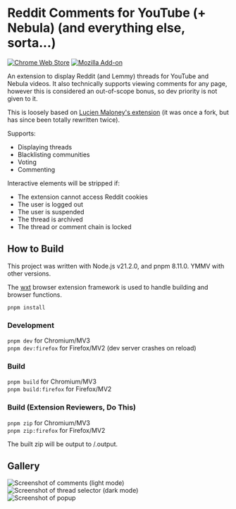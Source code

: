 # Reddit Comments for YouTube (+ Nebula) (and everything else, sorta...)


[![Chrome Web Store](https://img.shields.io/chrome-web-store/v/eeoojlakofhogpkplghnmcljbcjdobbo)](https://chrome.google.com/webstore/detail/reddit-comments-for-youtu/eeoojlakofhogpkplghnmcljbcjdobbo) [![Mozilla Add-on](https://img.shields.io/amo/v/reddit-comments-for-youtube)](https://addons.mozilla.org/en-US/firefox/addon/reddit-comments-for-youtube/)

An extension to display Reddit (and Lemmy) threads for YouTube and Nebula videos. It also technically supports viewing comments for any page, however this is considered an out-of-scope bonus, so dev priority is not given to it.

This is loosely based on [Lucien Maloney's extension](https://github.com/lucienmaloney/reddit_comments_for_youtube_extension) (it was once a fork, but has since been totally rewritten twice).

Supports:

- Displaying threads
- Blacklisting communities
- Voting
- Commenting

Interactive elements will be stripped if:

- The extension cannot access Reddit cookies
- The user is logged out
- The user is suspended
- The thread is archived
- The thread or comment chain is locked

## How to Build

This project was written with Node.js v21.2.0, and pnpm 8.11.0. YMMV with other versions.

The [wxt](https://wxt.dev/) browser extension framework is used to handle building and browser functions.

`pnpm install`

### Development

`pnpm dev` for Chromium/MV3  
`pnpm dev:firefox` for Firefox/MV2 (dev server crashes on reload)

### Build

`pnpm build` for Chromium/MV3  
`pnpm build:firefox` for Firefox/MV2

### Build (Extension Reviewers, Do This)

`pnpm zip` for Chromium/MV3  
`pnpm zip:firefox` for Firefox/MV2

The built zip will be output to /.output.

## Gallery

![Screenshot of comments (light mode)](https://files.catbox.moe/isyjop.png)  
![Screenshot of thread selector (dark mode)](https://files.catbox.moe/g41iut.png)  
![Screenshot of popup](https://files.catbox.moe/bpdjt6.png)